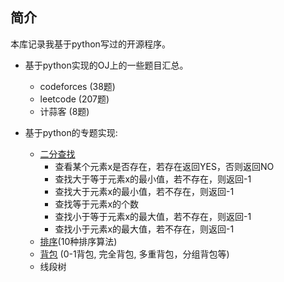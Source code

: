 ## 简介

本库记录我基于python写过的开源程序。

- 基于python实现的OJ上的一些题目汇总。
    + codeforces (38题)
    + leetcode (207题)
    + 计蒜客 (8题)

- 基于python的专题实现:
    + [二分查找](https://github.com/zhulf0804/Coding.Python/tree/master/binary_search)
        - 查看某个元素x是否存在，若存在返回YES，否则返回NO
        - 查找大于等于元素x的最小值，若不存在，则返回-1
        - 查找大于元素x的最小值，若不存在，则返回-1
        - 查找等于元素x的个数
        - 查找小于等于元素x的最大值，若不存在，则返回-1
        - 查找小于元素x的最大值，若不存在，则返回-1
    + [排序](https://github.com/zhulf0804/Coding.Python/tree/master/sort)(10种排序算法)
    + [背包](https://github.com/zhulf0804/Coding.Python/tree/master/knapsack) (0-1背包, 完全背包, 多重背包，分组背包等)
    + 线段树